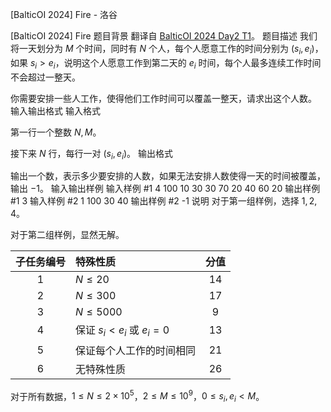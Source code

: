 



[BalticOI 2024] Fire - 洛谷














[BalticOI 2024] Fire
题目背景
翻译自 [BalticOI 2024 Day2 T1](https://boi2024.lmio.lt/tasks/d2-fire-statement.pdf)。
题目描述
我们将一天划分为 $M$ 个时间，同时有 $N$ 个人，每个人愿意工作的时间分别为 $(s_i,e_i)$，如果 $s_i > e_i$，说明这个人愿意工作到第二天的 $e_i$ 时间，每个人最多连续工作时间不会超过一整天。

你需要安排一些人工作，使得他们工作时间可以覆盖一整天，请求出这个人数。
输入输出格式
输入格式

第一行一个整数 $N,M$。

接下来 $N$ 行，每行一对 $(s_i,e_i)$。
输出格式

输出一个数，表示多少要安排的人数，如果无法安排人数使得一天的时间被覆盖，输出 $-1$。
输入输出样例
输入样例 #1
4 100
10 30
30 70
20 40
60 20
输出样例 #1
3
输入样例 #2
1 100
30 40
输出样例 #2
-1
说明
对于第一组样例，选择 $1,2,4$。

对于第二组样例，显然无解。

| 子任务编号 | 特殊性质 | 分值 |
| :-----------: | :----------- | :-----------: |
| $1$ | $N \leq 20$ | $14$ |
| $2$ | $N \leq 300$ | $17$ |
| $3$ | $N \leq 5000$ | $9$ |
| $4$ | 保证 $s_i < e_i$ 或 $e_i = 0$ | $13$ |
| $5$ | 保证每个人工作的时间相同 | $21$ |
| $6$ | 无特殊性质 | $26$ |

对于所有数据，$1 \leq N \leq 2 \times 10^5$，$2 \leq M \leq 10^9$，$0 \leq s_i,e_i < M$。






